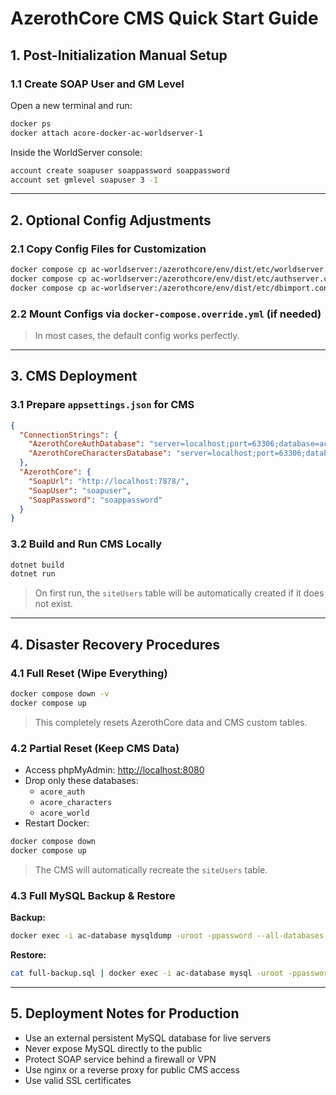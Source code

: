 # AzerothCore CMS Quick Start Guide

## 1. Post-Initialization Manual Setup

### 1.1 Create SOAP User and GM Level

Open a new terminal and run:

```sh
docker ps
docker attach acore-docker-ac-worldserver-1
```

Inside the WorldServer console:

```sh
account create soapuser soappassword soappassword
account set gmlevel soapuser 3 -1
```

---

## 2. Optional Config Adjustments

### 2.1 Copy Config Files for Customization

```sh
docker compose cp ac-worldserver:/azerothcore/env/dist/etc/worldserver.conf conf/worldserver.conf
docker compose cp ac-worldserver:/azerothcore/env/dist/etc/authserver.conf conf/authserver.conf
docker compose cp ac-worldserver:/azerothcore/env/dist/etc/dbimport.conf conf/dbimport.conf
```

### 2.2 Mount Configs via `docker-compose.override.yml` (if needed)

> In most cases, the default config works perfectly.

---

## 3. CMS Deployment

### 3.1 Prepare `appsettings.json` for CMS

```json
{
  "ConnectionStrings": {
    "AzerothCoreAuthDatabase": "server=localhost;port=63306;database=acore_auth;uid=root;password=password;",
    "AzerothCoreCharactersDatabase": "server=localhost;port=63306;database=acore_characters;uid=root;password=password;"
  },
  "AzerothCore": {
    "SoapUrl": "http://localhost:7878/",
    "SoapUser": "soapuser",
    "SoapPassword": "soappassword"
  }
}
```

### 3.2 Build and Run CMS Locally

```sh
dotnet build
dotnet run
```

> On first run, the `siteUsers` table will be automatically created if it does not exist.

---

## 4. Disaster Recovery Procedures

### 4.1 Full Reset (Wipe Everything)

```sh
docker compose down -v
docker compose up
```

> This completely resets AzerothCore data and CMS custom tables.

### 4.2 Partial Reset (Keep CMS Data)

- Access phpMyAdmin: [http://localhost:8080](http://localhost:8080)
- Drop only these databases:
  - `acore_auth`
  - `acore_characters`
  - `acore_world`
- Restart Docker:

```sh
docker compose down
docker compose up
```

> The CMS will automatically recreate the `siteUsers` table.

### 4.3 Full MySQL Backup & Restore

**Backup:**
```sh
docker exec -i ac-database mysqldump -uroot -ppassword --all-databases > full-backup.sql
```

**Restore:**
```sh
cat full-backup.sql | docker exec -i ac-database mysql -uroot -ppassword
```

---

## 5. Deployment Notes for Production

- Use an external persistent MySQL database for live servers
- Never expose MySQL directly to the public
- Protect SOAP service behind a firewall or VPN
- Use nginx or a reverse proxy for public CMS access
- Use valid SSL certificates
